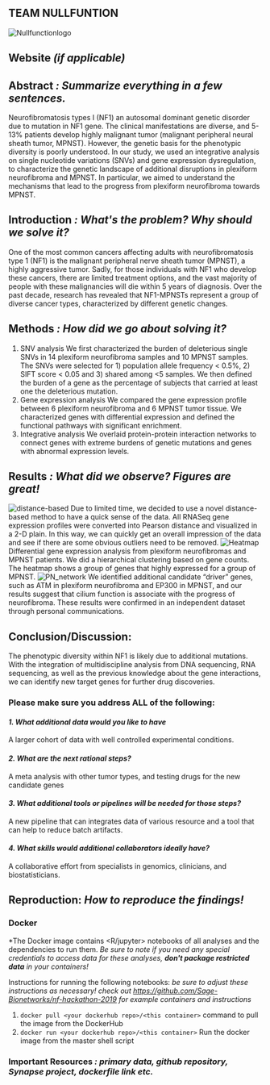 ## TEAM NULLFUNTION 
![Nullfunctionlogo](https://github.com/moonchangin/nullfuction/blob/master/Image%20from%20iOS.jpg)

## Website *(if applicable)*

## Abstract *: Summarize everything in a few sentences.* 
Neurofibromatosis types I (NF1) an autosomal dominant genetic disorder due to mutation in NF1 gene. The clinical manifestations are diverse, and 5-13% patients develop highly malignant tumor (malignant peripheral neural sheath tumor, MPNST). However, the genetic basis for the phenotypic diversity is poorly understood. In our study, we used an integrative analysis on single nucleotide variations (SNVs) and gene expression dysregulation, to characterize the genetic landscape of additional disruptions in plexiform neurofibroma and MPNST. In particular, we aimed to understand the mechanisms that lead to the progress from plexiform neurofibroma towards MPNST.
## Introduction *: What's the problem? Why should we solve it?*
One of the most common cancers affecting adults with neurofibromatosis type 1 (NF1) is the malignant peripheral nerve sheath tumor (MPNST), a highly aggressive tumor. Sadly, for those individuals with NF1 who develop these cancers, there are limited treatment options, and the vast majority of people with these malignancies will die within 5 years of diagnosis. Over the past decade, research has revealed that NF1-MPNSTs represent a group of diverse cancer types, characterized by different genetic changes. 
## Methods *: How did we go about solving it?*
1)    SNV analysis
We first characterized the burden of deleterious single SNVs in 14 plexiform neurofibroma samples and 10 MPNST samples. The SNVs were selected for 1) population allele frequency < 0.5%, 2) SIFT score < 0.05 and 3) shared among <5 samples. We then defined the burden of a gene as the percentage of subjects that carried at least one the deleterious mutation.
2)    Gene expression analysis
We compared the gene expression profile between 6 plexiform neurofibroma and 6 MPNST tumor tissue. We characterized genes with differential expression and defined the functional pathways with significant enrichment.
3)    Integrative analysis
We overlaid protein-protein interaction networks to connect genes with extreme burdens of genetic mutations and genes with abnormal expression levels.
## Results *: What did we observe? Figures are great!*
![distance-based](https://github.com/moonchangin/nullfuction/blob/master/alex-fig.png)
Due to limited time, we decided to use a novel distance-based method to have a quick sense of the data. All RNASeq gene expression profiles were converted into Pearson distance and visualized in a 2-D plain. In this way, we can quickly get an overall impression of the data and see if there are some obvious outliers need to be removed.
![Heatmap](https://github.com/moonchangin/nullfuction/blob/master/Heat%20map%20(1).png)
Differential gene expression analysis from plexiform neurofibromas and MPNST patients. We did a hierarchical clustering based on gene counts. The heatmap shows a group of genes that highly expressed for a group of MPNST.
![PN_network](https://github.com/moonchangin/nullfuction/blob/master/PN_network.png)
We identified additional candidate “driver” genes, such as ATM in plexiform neurofibroma and EP300 in MPNST, and our results suggest that cilium function is associate with the progress of neurofibroma. These results were confirmed in an independent dataset through personal communications.

## Conclusion/Discussion: 
The phenotypic diversity within NF1 is likely due to additional mutations. With the integration of multidiscipline analysis from DNA sequencing, RNA sequencing, as well as the previous knowledge about the gene interactions, we can identify new target genes for further drug discoveries.
### Please make sure you address ALL of the following:

#### *1. What additional data would you like to have*
A larger cohort of data with well controlled experimental conditions.

#### *2. What are the next rational steps?* 
A meta analysis with other tumor types, and testing drugs for the new candidate genes

#### *3. What additional tools or pipelines will be needed for those steps?*
A new pipeline that can integrates data of various resource and a tool that can help to reduce batch artifacts.

#### *4. What skills would additional collaborators ideally have?*
A collaborative effort from specialists in genomics, clinicians, and biostatisticians.

## Reproduction: *How to reproduce the findings!*

### Docker

*The Docker image contains <R/jupyter> notebooks of all analyses and the dependencies to run them. *Be sure to note if you need any special credentials to access data for these analyses, **don't package restricted data** in your containers!*

Instructions for running the following notebooks: *be sure to adjust these instructions as necessary! check out https://github.com/Sage-Bionetworks/nf-hackathon-2019 for example containers and instructions*

1. `docker pull <your dockerhub repo>/<this container>` command to pull the image from the DockerHub
2. `docker run <your dockerhub repo>/<this container>` Run the docker image from the master shell script

### Important Resources *: primary data, github repository, Synapse project, dockerfile link etc.*


